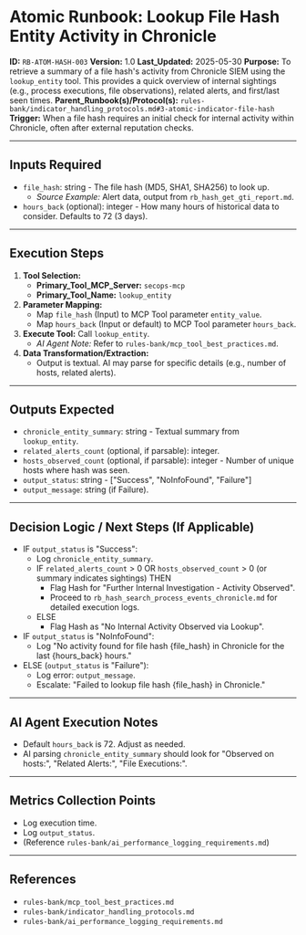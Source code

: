 # Atomic Runbook: Lookup File Hash Entity Activity in Chronicle

**ID:** `RB-ATOM-HASH-003`
**Version:** 1.0
**Last_Updated:** 2025-05-30
**Purpose:** To retrieve a summary of a file hash's activity from Chronicle SIEM using the `lookup_entity` tool. This provides a quick overview of internal sightings (e.g., process executions, file observations), related alerts, and first/last seen times.
**Parent_Runbook(s)/Protocol(s):** `rules-bank/indicator_handling_protocols.md#3-atomic-indicator-file-hash`
**Trigger:** When a file hash requires an initial check for internal activity within Chronicle, often after external reputation checks.

---

## Inputs Required

-   `file_hash`: string - The file hash (MD5, SHA1, SHA256) to look up.
    -   *Source Example:* Alert data, output from `rb_hash_get_gti_report.md`.
-   `hours_back` (optional): integer - How many hours of historical data to consider. Defaults to 72 (3 days).

---

## Execution Steps

1.  **Tool Selection:**
    -   **Primary_Tool_MCP_Server:** `secops-mcp`
    -   **Primary_Tool_Name:** `lookup_entity`
2.  **Parameter Mapping:**
    -   Map `file_hash` (Input) to MCP Tool parameter `entity_value`.
    -   Map `hours_back` (Input or default) to MCP Tool parameter `hours_back`.
3.  **Execute Tool:** Call `lookup_entity`.
    -   *AI Agent Note:* Refer to `rules-bank/mcp_tool_best_practices.md`.
4.  **Data Transformation/Extraction:**
    -   Output is textual. AI may parse for specific details (e.g., number of hosts, related alerts).

---

## Outputs Expected

-   `chronicle_entity_summary`: string - Textual summary from `lookup_entity`.
-   `related_alerts_count` (optional, if parsable): integer.
-   `hosts_observed_count` (optional, if parsable): integer - Number of unique hosts where hash was seen.
-   `output_status`: string - ["Success", "NoInfoFound", "Failure"]
-   `output_message`: string (if Failure).

---

## Decision Logic / Next Steps (If Applicable)

-   IF `output_status` is "Success":
    -   Log `chronicle_entity_summary`.
    -   IF `related_alerts_count` > 0 OR `hosts_observed_count` > 0 (or summary indicates sightings) THEN
        -   Flag Hash for "Further Internal Investigation - Activity Observed".
        -   Proceed to `rb_hash_search_process_events_chronicle.md` for detailed execution logs.
    -   ELSE
        -   Flag Hash as "No Internal Activity Observed via Lookup".
-   IF `output_status` is "NoInfoFound":
    -   Log "No activity found for file hash {file_hash} in Chronicle for the last {hours_back} hours."
-   ELSE (`output_status` is "Failure"):
    -   Log error: `output_message`.
    -   Escalate: "Failed to lookup file hash {file_hash} in Chronicle."

---

## AI Agent Execution Notes

-   Default `hours_back` is 72. Adjust as needed.
-   AI parsing `chronicle_entity_summary` should look for "Observed on hosts:", "Related Alerts:", "File Executions:".

---

## Metrics Collection Points

-   Log execution time.
-   Log `output_status`.
-   (Reference `rules-bank/ai_performance_logging_requirements.md`)

---

## References

-   `rules-bank/mcp_tool_best_practices.md`
-   `rules-bank/indicator_handling_protocols.md`
-   `rules-bank/ai_performance_logging_requirements.md`

